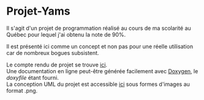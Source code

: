 # Projet-Yams

Il s'agit d'un projet de programmation réalisé au cours de ma scolarité au Québec pour lequel j'ai obtenu la note de 90%.

Il est présenté ici comme un concept et non pas pour une réelle utilisation car de nombreux bogues subsistent.

Le compte rendu de projet se trouve [ici](https://github.com/corentin703/CEGEP-Projet-Yams/blob/master/C%C3%89GEP%20-%20Projet%20Yams%20-%20Charte%20de%20projet.pdf).<br />
Une documentation en ligne peut-être générée facilement avec [Doxygen](http://www.doxygen.nl), le *doxyfile* étant fourni.<br />
La conception UML du projet est accessible [ici](https://github.com/corentin703/CEGEP-Projet-Yams/tree/master/Conception) sous formes d'images au format .png.

